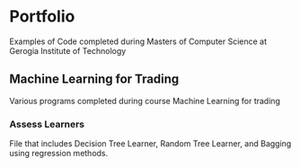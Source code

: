 # Portfolio
Examples of Code completed during Masters of Computer Science at Gerogia Institute of Technology

## Machine Learning for Trading
Various programs completed during course Machine Learning for trading
### Assess Learners
File that includes Decision Tree Learner, Random Tree Learner, and Bagging using regression methods. 
